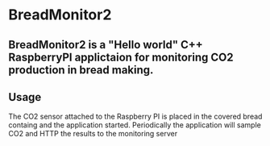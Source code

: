 # BreadMonitor2
## BreadMonitor2 is a "Hello world" C++ RaspberryPI applictaion for monitoring CO2 production in bread making.
## Usage
The CO2 sensor attached to the Raspberry PI is placed in the covered bread containg and the application started. Periodically the application will sample CO2 and HTTP the results to the monitoring server

